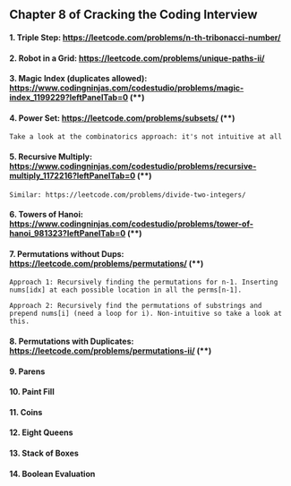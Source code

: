 ## Chapter 8 of Cracking the Coding Interview

#### 1. Triple Step: https://leetcode.com/problems/n-th-tribonacci-number/

#### 2. Robot in a Grid: https://leetcode.com/problems/unique-paths-ii/

#### 3. Magic Index (duplicates allowed): https://www.codingninjas.com/codestudio/problems/magic-index_1199229?leftPanelTab=0 (**)

#### 4. Power Set: https://leetcode.com/problems/subsets/ (**)

    Take a look at the combinatorics approach: it's not intuitive at all

#### 5. Recursive Multiply: https://www.codingninjas.com/codestudio/problems/recursive-multiply_1172216?leftPanelTab=0 (**)

    Similar: https://leetcode.com/problems/divide-two-integers/
    
#### 6. Towers of Hanoi: https://www.codingninjas.com/codestudio/problems/tower-of-hanoi_981323?leftPanelTab=0 (**)

#### 7. Permutations without Dups: https://leetcode.com/problems/permutations/ (**)

    Approach 1: Recursively finding the permutations for n-1. Inserting nums[idx] at each possible location in all the perms[n-1].
    
    Approach 2: Recursively find the permutations of substrings and prepend nums[i] (need a loop for i). Non-intuitive so take a look at this.

#### 8. Permutations with Duplicates: https://leetcode.com/problems/permutations-ii/ (**)

#### 9. Parens

#### 10. Paint Fill

#### 11. Coins

#### 12. Eight Queens

#### 13. Stack of Boxes

#### 14. Boolean Evaluation
